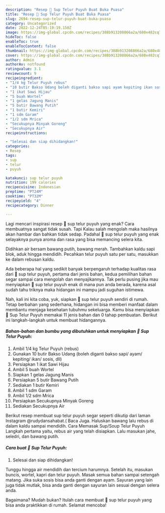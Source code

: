 ```yaml
---
description: "Resep 🍲 Sup Telur Puyuh Buat Buka Puasa"
title: "Resep 🍲 Sup Telur Puyuh Buat Buka Puasa"
slug: 2694-resep-sup-telur-puyuh-buat-buka-puasa
category: Uncategorized
date: 2022-12-24T05:19:19.150Z
image: https://img-global.cpcdn.com/recipes/388b913208866a2a/680x482cq70/sup-telur-puyuh-foto-resep-utama.jpg
hideToc: false
enableToc: true
enableTocContent: false
thumbnail: https://img-global.cpcdn.com/recipes/388b913208866a2a/680x482cq70/sup-telur-puyuh-foto-resep-utama.jpg
cover: https://img-global.cpcdn.com/recipes/388b913208866a2a/680x482cq70/sup-telur-puyuh-foto-resep-utama.jpg
author: Admin
authorAv: notfound
ratingvalue: 3.1
reviewcount: 9
recipeingredient:
- "1/4 kg Telur Puyuh rebus"
- "10 butir Bakso Udang boleh diganti bakso sapi ayam kepiting ikan sosis dll"
- "1 ikat Sawi Hijau"
- "5 buah Wortel"
- "1 gelas Jagung Manis"
- "5 butir Bawang Putih"
- "1 butir Kemiri"
- "1 sdm Garam"
- "1/2 sdm Mrica"
- "Secukupnya Minyak Goreng"
- "Secukupnya Air"
recipeinstructions:

- "Selesai dan siap dihidangkan!"
categories:
- Resep
tags:
- sup
- telur
- puyuh

katakunci: sup telur puyuh 
nutrition: 199 calories
recipecuisine: Indonesian
preptime: "PT24M"
cooktime: "PT32M"
recipeyield: "4"
recipecategory: Dinner

---
```



Lagi mencari inspirasi resep 🍲 sup telur puyuh yang enak? Cara membuatnya sangat tidak susah. Tapi Kalau salah mengolah maka hasilnya akan hambar dan bahkan tidak sedap. Padahal 🍲 sup telur puyuh yang enak selayaknya punya aroma dan rasa yang bisa memancing selera kita.


Didihkan air bersam bawang putih, bawang merah. Tambahkan kaldu sapi blok, aduk hingga mendidih. Pecahkan telur puyuh satu per satu, masukkan ke dalam rebusan kaldu.

Ada beberapa hal yang sedikit banyak berpengaruh terhadap kualitas rasa dari 🍲 sup telur puyuh, pertama dari jenis bahan, kedua pemilihan bahan segar sampai cara mengolah dan menyajikannya. Tak perlu pusing jika mau menyiapkan 🍲 sup telur puyuh enak di mana pun anda berada, karena asal sudah tahu triknya maka hidangan ini mampu jadi suguhan istimewa.


Nah, kali ini kita coba, yuk, siapkan 🍲 sup telur puyuh sendiri di rumah. Tetap berbahan yang sederhana, hidangan ini bisa memberi manfaat dalam membantu menjaga kesehatan tubuhmu sekeluarga. Kamu bisa menyiapkan 🍲 Sup Telur Puyuh memakai 11 jenis bahan dan 0 tahap pembuatan. Berikut ini langkah-langkah untuk membuat hidangannya.

<!--inarticleads1-->

##### Bahan-bahan dan bumbu yang dibutuhkan untuk menyiapkan 🍲 Sup Telur Puyuh:

1. Ambil 1/4 kg Telur Puyuh (rebus)
1. Gunakan 10 butir Bakso Udang (boleh diganti bakso sapi/ ayam/ kepiting/ ikan/ sosis, dll)
1. Persiapkan 1 ikat Sawi Hijau
1. Ambil 5 buah Wortel
1. Siapkan 1 gelas Jagung Manis
1. Persiapkan 5 butir Bawang Putih
1. Sediakan 1 butir Kemiri
1. Ambil 1 sdm Garam
1. Ambil 1/2 sdm Mrica
1. Persiapkan Secukupnya Minyak Goreng
1. Sediakan Secukupnya Air


Berikut resep membuat sup telur puyuh segar seperti dikutip dari laman Instagram @rudydansahabat.( Baca Juga. Haluskan bawang lalu rebus di dalam kaldu sampai mendidih. Cara Memasak Sup/Soup Telur Puyuh Langkah pertama yaitu, rebus air yang telah disiapkan. Lalu masukan jahe, seledri, dan bawang putih. 

<!--inarticleads2-->

##### Cara buat 🍲 Sup Telur Puyuh:


1. Selesai dan siap dihidangkan!

Tunggu hingga air mendidih dan tercium harumnya. Setelah itu, masukan buncis, wortel, kapri dan telur puyuh. Masak semua bahan sampai setengah matang. Jika suka sosis bisa anda ganti dengan ayam. Sayuran yang lain juga tidak mutlak, bisa anda ganti dengan sayuran lain sesuai dengan selera anda. 

Bagaimana? Mudah bukan? Itulah cara membuat 🍲 sup telur puyuh yang bisa anda praktikkan di rumah. Selamat mencoba!

